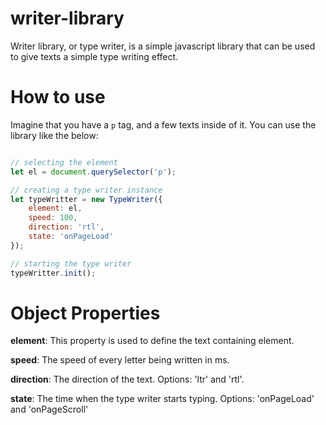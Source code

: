 # writer-library

Writer library, or type writer, is a simple javascript library that can be used to give texts a simple type writing effect.

# How to use

Imagine that you have a ``` p ``` tag, and a few texts inside of it.
You can use the library like the below:

```javascript

// selecting the element
let el = document.querySelector('p');

// creating a type writer instance
let typeWritter = new TypeWriter({
	element: el,
	speed: 100,
	direction: 'rtl',
	state: 'onPageLoad'
});

// starting the type writer
typeWritter.init();

```

# Object Properties

**element**: This property is used to define the text containing element.

**speed**: The speed of every letter being written in ms.

**direction**: The direction of the text. Options: 'ltr' and 'rtl'.

**state**: The time when the type writer starts typing. Options: 'onPageLoad' and 'onPageScroll'
